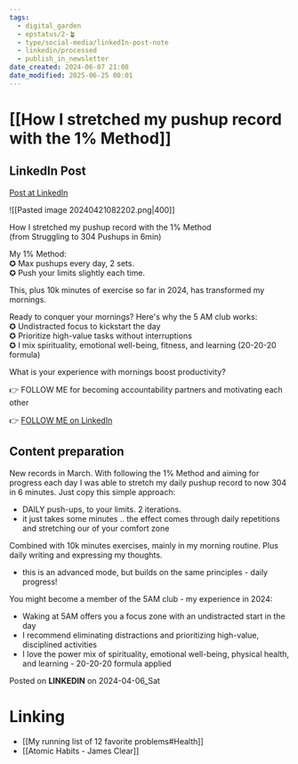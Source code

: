 ```yaml
---
tags:
  - digital_garden
  - epstatus/2-🪴
  - type/social-media/linkedIn-post-note
  - linkedin/processed
  - publish_in_newsletter
date_created: 2024-06-07 21:08
date_modified: 2025-06-25 00:01
---
```

# [[How I stretched my pushup record with the 1% Method]]

## LinkedIn Post

[Post at LinkedIn](https://www.linkedin.com/posts/sebastiankamilli_how-i-stretched-my-pushup-record-with-the-activity-7182285921365458945-qiMQ?utm_source=share&utm_medium=member_desktop)

![[Pasted image 20240421082202.png|400]]

How I stretched my pushup record with the 1% Method  
(from Struggling to 304 Pushups in 6min)  
  
My 1% Method:  
✪ Max pushups every day, 2 sets.  
✪ Push your limits slightly each time.  
  
This, plus 10k minutes of exercise so far in 2024, has transformed my mornings.  
  
Ready to conquer your mornings? Here's why the 5 AM club works:  
✪ Undistracted focus to kickstart the day  
✪ Prioritize high-value tasks without interruptions  
✪ I mix spirituality, emotional well-being, fitness, and learning (20-20-20 formula)  
  
What is your experience with mornings boost productivity?  
  
👉 FOLLOW ME for becoming accountability partners and motivating each other

👉 [FOLLOW ME on LinkedIn](https://www.linkedin.com/comm/mynetwork/discovery-see-all?usecase=PEOPLE_FOLLOWS&followMember=sebastiankamilli)

## Content preparation

New records in March. With following the 1% Method and aiming for progress each day I was able to stretch my daily pushup record to now 304 in 6 minutes. Just copy this simple approach:
+ DAILY push-ups, to your limits. 2 iterations. 
+ it just takes some minutes .. the effect comes through daily repetitions and stretching our of your comfort zone

Combined with 10k minutes exercises, mainly in my morning routine. Plus daily writing and expressing my thoughts. 
+ this is an advanced mode, but builds on the same principles - daily progress!

You might become a member of the 5AM club - my experience in 2024:
- Waking at 5AM offers you a focus zone with an undistracted start in the day
- I recommend eliminating distractions and prioritizing high-value, disciplined activities
- I love the power mix of spirituality, emotional well-being, physical health, and learning - 20-20-20 formula applied

Posted on **LINKEDIN** on 2024-04-06_Sat

# Linking

+ [[My running list of 12 favorite problems#Health]]
+ [[Atomic Habits - James Clear]]